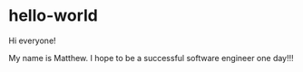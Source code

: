 # hello-world

Hi everyone!

My name is Matthew. I hope to be a successful software engineer one day!!!

